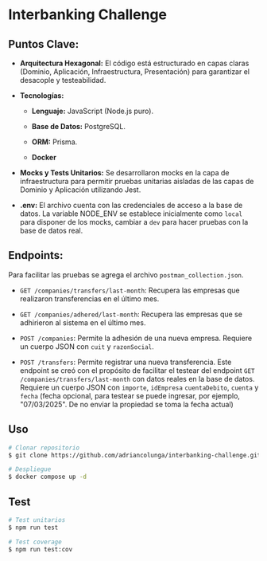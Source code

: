# Interbanking Challenge

## Puntos Clave:

* **Arquitectura Hexagonal:** El código está estructurado en capas claras (Dominio, Aplicación, Infraestructura, Presentación) para garantizar el desacople y testeabilidad.

* **Tecnologías:**

  * **Lenguaje:** JavaScript (Node.js puro).

  * **Base de Datos:** PostgreSQL.

  * **ORM:** Prisma.

  * **Docker**

* **Mocks y Tests Unitarios:** Se desarrollaron mocks en la capa de infraestructura para permitir pruebas unitarias aisladas de las capas de Dominio y Aplicación utilizando Jest.

* **.env:** El archivo cuenta con las credenciales de acceso a la base de datos. La variable NODE_ENV se establece inicialmente como `local` para disponer de los mocks, cambiar a  `dev` para hacer pruebas con la base de datos real.

## Endpoints:

Para facilitar las pruebas se agrega el archivo `postman_collection.json`.

* `GET /companies/transfers/last-month`: Recupera las empresas que realizaron transferencias en el último mes.

* `GET /companies/adhered/last-month`: Recupera las empresas que se adhirieron al sistema en el último mes.

* `POST /companies`: Permite la adhesión de una nueva empresa. Requiere un cuerpo JSON con `cuit` y `razonSocial`.

* `POST /transfers`: Permite registrar una nueva transferencia. Este endpoint se creó con el propósito de facilitar el testear del endpoint `GET /companies/transfers/last-month` con datos reales en la base de datos. Requiere un cuerpo JSON con `importe`, `idEmpresa` `cuentaDebito`, `cuenta` y `fecha` (fecha opcional, para testear se puede ingresar, por ejemplo, "07/03/2025". De no enviar la propiedad se toma la fecha actual)

## Uso

```bash
# Clonar repositorio
$ git clone https://github.com/adriancolunga/interbanking-challenge.git

# Despliegue
$ docker compose up -d
```

## Test

```bash
# Test unitarios
$ npm run test

# Test coverage
$ npm run test:cov
```

